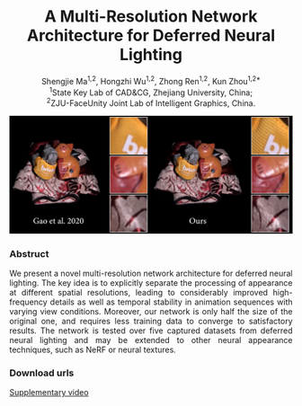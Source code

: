 # <center> A Multi-Resolution Network Architecture for Deferred Neural Lighting </center>
<center> Shengjie Ma<sup>1,2</sup>, Hongzhi Wu<sup>1,2</sup>, Zhong Ren<sup>1,2</sup>, Kun Zhou<sup>1,2*</sup> </center>  

<center> <sup>1</sup>State Key Lab of CAD&CG, Zhejiang University, China; </center>  

<center> <sup>2</sup>ZJU-FaceUnity Joint Lab of Intelligent Graphics, China. </center>  

![teaser](total2_casa.png)


### Abstruct

<p style="text-align:justify;"> We present a novel multi-resolution network architecture for deferred neural lighting. The key idea is to explicitly separate the processing of appearance at different spatial resolutions, leading to considerably improved high-frequency details as well as temporal stability in animation sequences with varying view conditions. Moreover, our network is only half the size of the original one, and requires less training data to converge to satisfactory results. The network is tested over five captured datasets from deferred neural lighting and may be extended to other neural appearance techniques, such as NeRF or neural textures. </p>



### Download urls
[Supplementary video](./casa3_full.mp4)
